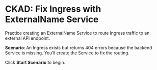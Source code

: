 # CKAD: Fix Ingress with ExternalName Service

Practice creating an ExternalName Service to route Ingress traffic to an external API endpoint.

**Scenario**: An Ingress exists but returns 404 errors because the backend Service is missing. You'll create the Service to fix the routing.

Click **Start Scenario** to begin.
